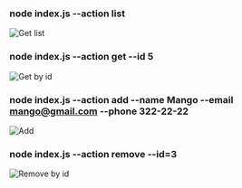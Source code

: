 ### node index.js --action list

![Get list](https://ibb.co/yq3VwJN.png)

### node index.js --action get --id 5

![Get by id](https://ibb.co/x7SzRCf)

### node index.js --action add --name Mango --email mango@gmail.com --phone 322-22-22

![Add](https://ibb.co/yp8S1gb)

### node index.js --action remove --id=3

![Remove by id](https://ibb.co/NxMWZT3)
